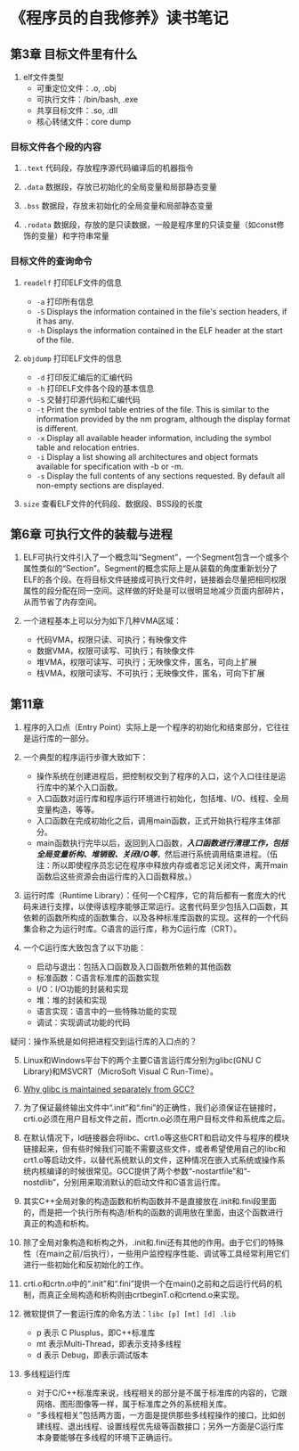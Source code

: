 # 《程序员的自我修养》读书笔记

## 第3章 目标文件里有什么

1. elf文件类型
    - 可重定位文件：.o, .obj
    - 可执行文件：/bin/bash, .exe
    - 共享目标文件：.so, .dll
    - 核心转储文件：core dump

### 目标文件各个段的内容

1. `.text` 代码段，存放程序源代码编译后的机器指令

2. `.data` 数据段，存放已初始化的全局变量和局部静态变量

3. `.bss` 数据段，存放未初始化的全局变量和局部静态变量

4. `.rodata` 数据段，存放的是只读数据，一般是程序里的只读变量（如const修饰的变量）和字符串常量

### 目标文件的查询命令

1. `readelf` 打印ELF文件的信息
    - `-a` 打印所有信息
    - `-S` Displays the information contained in the file's section headers, if it has any.
    - `-h` Displays the information contained in the ELF header at the start of the file.

2. `objdump` 打印ELF文件的信息
    - `-d` 打印反汇编后的汇编代码
    - `-h` 打印ELF文件各个段的基本信息
    - `-S` 交替打印源代码和汇编代码
    - `-t` Print the symbol table entries of the file.  This is similar to the information provided by the nm program, although the display format is different. 
    - `-x` Display all available header information, including the symbol table and relocation entries.
    - `-i` Display a list showing all architectures and object formats available for specification with -b or -m.
    - `-s` Display the full contents of any sections requested.  By default all non-empty sections are displayed.


3. `size` 查看ELF文件的代码段、数据段、BSS段的长度

## 第6章 可执行文件的装载与进程

1. ELF可执行文件引入了一个概念叫“Segment”，一个Segment包含一个或多个属性类似的“Section”。Segment的概念实际上是从装载的角度重新划分了ELF的各个段。在将目标文件链接成可执行文件时，链接器会尽量把相同权限属性的段分配在同一空间。这样做的好处是可以很明显地减少页面内部碎片，从而节省了内存空间。

2. 一个进程基本上可以分为如下几种VMA区域：
    - 代码VMA，权限只读、可执行；有映像文件
    - 数据VMA，权限可读写、可执行；有映像文件
    - 堆VMA，权限可读写、可执行；无映像文件，匿名，可向上扩展
    - 栈VMA，权限可读写、不可执行；无映像文件，匿名，可向下扩展

## 第11章

1. 程序的入口点（Entry Point）实际上是一个程序的初始化和结束部分，它往往是运行库的一部分。

2. 一个典型的程序运行步骤大致如下：
    - 操作系统在创建进程后，把控制权交到了程序的入口，这个入口往往是运行库中的某个入口函数。
    - 入口函数对运行库和程序运行环境进行初始化，包括堆、I/O、线程、全局变量构造，等等。
    - 入口函数在完成初始化之后，调用main函数，正式开始执行程序主体部分。
    - main函数执行完毕以后，返回到入口函数，***入口函数进行清理工作，包括全局变量析构、堆销毁、关闭I/O等***，然后进行系统调用结束进程。（伍注：所以即使程序员忘记在程序中释放内存或者忘记关闭文件，离开main函数后这些资源会由运行库的入口函数释放。）


3. 运行时库（Runtime Library）：任何一个C程序，它的背后都有一套庞大的代码来进行支撑，以使得该程序能够正常运行。这套代码至少包括入口函数，其依赖的函数所构成的函数集合，以及各种标准库函数的实现。这样的一个代码集合称之为运行时库。C语言的运行库，称为C运行库（CRT）。

4. 一个C运行库大致包含了以下功能：
    - 启动与退出：包括入口函数及入口函数所依赖的其他函数
    - 标准函数：C语言标准库的函数实现
    - I/O：I/O功能的封装和实现
    - 堆：堆的封装和实现
    - 语言实现：语言中的一些特殊功能的实现
    - 调试：实现调试功能的代码

疑问：操作系统是如何把进程交到运行库的入口点的？

5. Linux和Windows平台下的两个主要C语言运行库分别为glibc(GNU C Library)和MSVCRT（MicroSoft Visual C Run-Time）。

6. [Why glibc is maintained separately from GCC?](https://softwareengineering.stackexchange.com/questions/348588/why-glibc-is-maintained-separately-from-gcc)

7. 为了保证最终输出文件中“.init”和“.fini”的正确性，我们必须保证在链接时，crti.o必须在用户目标文件之前，而crtn.o必须在用户目标文件和系统库之后。

8. 在默认情况下，ld链接器会将libc、crt1.o等这些CRT和启动文件与程序的模块链接起来，但有些时候我们可能不需要这些文件，或者希望使用自己的libc和crt1.o等启动文件，以替代系统默认的文件，这种情况在嵌入式系统或操作系统内核编译的时候很常见。GCC提供了两个参数“-nostartfile”和“-nostdlib”，分别用来取消默认的启动文件和C语言运行库。

9. 其实C++全局对象的构造函数和析构函数并不是直接放在.init和.fini段里面的，而是把一个执行所有构造/析构的函数的调用放在里面，由这个函数进行真正的构造和析构。

10. 除了全局对象构造和析构之外，.init和.fini还有其他的作用。由于它们的特殊性（在main之前/后执行），一些用户监控程序性能、调试等工具经常利用它们进行一些初始化和反初始化的工作。

11. crti.o和crtn.o中的“.init”和“.fini”提供一个在main()之前和之后运行代码的机制，而真正全局构造和析构则由crtbeginT.o和crtend.o来实现。

12. 微软提供了一套运行库的命名方法：`libc [p] [mt] [d] .lib`
    - p 表示 C Plusplus，即C++标准库
    - mt 表示Multi-Thread，即表示支持多线程
    - d 表示 Debug，即表示调试版本

13. 多线程运行库
    - 对于C/C++标准库来说，线程相关的部分是不属于标准库的内容的，它跟网络、图形图像等一样，属于标准库之外的系统相关库。
    - “多线程相关”包括两方面，一方面是提供那些多线程操作的接口，比如创建线程、退出线程、设置线程优先级等函数接口；另外一方面是C运行库本身要能够在多线程的环境下正确运行。
